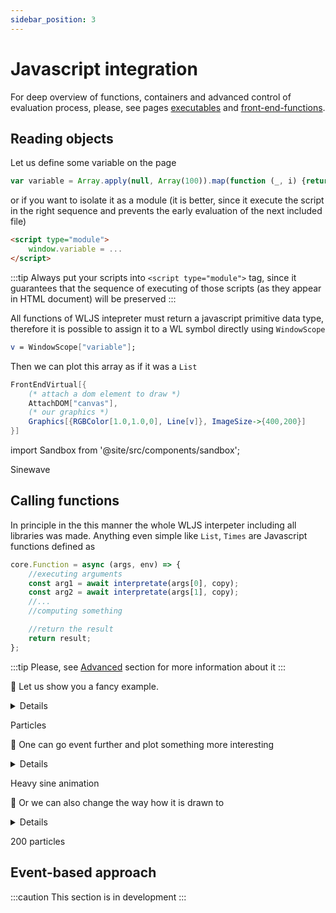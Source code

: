 ```yaml
---
sidebar_position: 3
---
```

# Javascript integration

For deep overview of functions, containers and advanced control of evaluation process, please, see pages [executables](../../frontend/executables.md) and [front-end-functions](../../frontend/front-end-functions.md).

## Reading objects
Let us define some variable on the page

```js
var variable = Array.apply(null, Array(100)).map(function (_, i) {return [i/100.0 - 1, Math.sin(i/6.28)];});
```

or if you want to isolate it as a module (it is better, since it execute the script in the right sequence and prevents the early evaluation of the next included file)

```html
<script type="module">
	window.variable = ...
</script>
```

:::tip
Always put your scripts into `<script type="module">` tag, since it guarantees that the sequence of executing of those scripts (as they appear in HTML document) will be preserved
:::

All functions of WLJS intepreter must return a javascript primitive data type, therefore it is possible to assign it to a WL symbol directly using `WindowScope`

```mathematica
v = WindowScope["variable"];
```

Then we can plot this array as if it was a `List` 

```mathematica
FrontEndVirtual[{ 
	(* attach a dom element to draw *)
    AttachDOM["canvas"],
    (* our graphics *)
    Graphics[{RGBColor[1.0,1.0,0], Line[v]}, ImageSize->{400,200}] 
}] 
```

import Sandbox from '@site/src/components/sandbox';

<Sandbox code="('wls!'v%20%3D%20%2B%5BZ%24Z%5D%3BNv%2F%2FPrint%3BN%7B*qbe%20ableqanimate%20we%20need%20a%20container%25N%23%5B(%20N%5Ct%7B*%20attach%20a%20dom%20elementqdraw%259AttachDOM%5BZcanvasZ%5D%2C9%7B*%20our%20gX%259GX%5B(PointSize%5B0.05%5DK9QRGBColor%5B1.0%2C1.0%2C0%5D%2C9QLine%5Bv%5DQ9)KZYZ-%3E400KImageSize-%3E(500%2C100)%5D%20N)%5D%3B%20NN'~js!'window.%24%20%3D%20Array.apply%7BnullKArray%7B100%7D%7D.map%7Bfunction%20%7B_Ki%7D%20(return%20%5Bi%2F100.0%20-%201KMath.sin%7Bi%2F6.28%7D%5D%3B)%7D%3B'~includes!%5B'https%3A%2F%2Fcdn.jsdelivr.net%2Fgh%2FJerryI%2Fwljs-gX-d3%40latest%2Fdist%2Fkernel.js'%5D~compiled!%5B'Hold'7CompoundExpression'7Set'~v'7%2B'~%22%24%22'U7Print'~v'%5D7%23%267AttachDOM'~%22canvas%22'%5D7GX%267PointSize'%2C0.05%5D7RGBColor'%2C1%2C1%2C0%5D7Line'~v'U7Rule'~%22Y%22'%2C400%5D7Rule'~ImageSize%26%2C500%2C100UU%5D%2CnullU)7%2C%5B'9NQQK%2C%20N%5CnQ%20%20U%5D%5DXraphicsYTransitionDurationZ%5C'q%20to%20%23FrontEndVirtual%24variable%25%20*%7D%26'7List'%2BWindowScope%01%2B%26%25%24%23qZYXUQNK97_">Sinewave</Sandbox>

## Calling functions
In principle in the this manner the whole WLJS interpeter including all libraries was made. Anything even simple like `List`, `Times` are Javascript functions defined as

```js
core.Function = async (args, env) => {
	//executing arguments
	const arg1 = await interpretate(args[0], copy);
	const arg2 = await interpretate(args[1], copy);
	//...
	//computing something

    //return the result
	return result;
};
```

:::tip
Please, see [Advanced](../Advanced) section for more information about it
:::

🎡  Let us show you a fancy example. 
<details>

This is an adaptation of [@valnub](https://github.com/valnub/particle-animation-javascript/tree/master) animation.
Here is a Javascript function, that creates a bunch of rectangles and animate them according to their speed and position

```js
const canvas = document.createElement('canvas');
canvas.width = 600;
canvas.height = 400;
const context = canvas.getContext('2d');
const particles = [];

function random (min, max) {
  return Math.random() * (max - min) + min;
}

//function definition 
core.Draw = async (args, env) => {
  //position
  const c = await interpretate(args[0], env);
  //velocity
  const v = await interpretate(args[1], env);
  
  const particle = {
    x: c[0],
    y: c[1],
    xvel: v[0],
    yvel: v[1],
    color: `rgba(${random(0, 255)}, ${random(0, 255)}, ${random(0, 255)})`,
    size: 7,
  };
  
  particles.push(particle);
  if (particles.length > 200) {
    particles.shift();
  }
  
  context.clearRect(0, 0, canvas.width, canvas.height);
  for (let i = 0; i < particles.length; i += 1){
    const p = particles[i];
    context.fillStyle = p.color;
    context.fillRect(p.x, p.y, p.size, p.size);
    p.x += p.xvel;
    p.y -= p.yvel;  
  }
};

return canvas;
```

This __code is applicable for [WLJS Playground](../intro.md) (see *Quick start*)__, if you want to run it in a custom environment, you would need to put in inside a module and replace the last line with

```html
<script type="module">
...
//return canvas;
document.body.appendChild(canvas);
</script>
```

Then we can run WL script and call it directly

```mathematica
While[True,
  Draw[{RandomReal[{0,600}],RandomReal[{0,400}]},  RandomReal[{2,-2},2]];
  Pause[0.05]; 
] 
```

WLJS interpreter looks for the particular name `Draw` in the `core` context and pass evaluated arguments to it

</details>

<Sandbox code="('wls!'While%5BTrue%2C3Draw%5B(34X0%2C600)U34X0%2C100)%5D%2034)%2CX2%2C-2)%2C2%5D3%5D%3B3Pause%5B0.05%5D%3B%209%5D%209'~js!'JQ8document.createElement%7B%22Q%22K9Q.width8600ZQ.height8100ZJc%5E8Q.getC%5E%7B%222d%22K9JIs8%5B%5DZ9function%20r%7C_minBmaxk(3return%20Math.r%7C%7Bk*_max%20-%20mink%2B%20minZ)9%209%2F*%20visualization%20by%20%40valnub4*%2F9%26%20see%20https%3A%26github.com%2Fvalnub%2FI-animation-javascript%2Ftree%2Fmaster99Jdraw8async_argsBenvk%3D%3E%20(3JcV0%5DBenvK3JvV1%5DBenvK33JI8(34xYc%5B0U34yYc%5B1U34xvelYv%5B0U34yvelYv%5B1U34colorY%60rgba%7BNBNBN%7D%60%2C34sizeY7%2C3)Z3Is.push%7BIK93if_Is.length%20%3E%2020k(34Is.shift%7BK3)3c%5E.clearRect%7B0B0BQ.widthBQ.heightK93for_let%20i80%7F%3C%20Is.length%7F%2B%251%7D(34Jp8Is%5Bi%5D%23Style8p.color%23Rect%7Bp.xBp.yBp.sizeBp.sizeK34p.x%20%2B%25p.xvel%3B34p.y%20-%25p.yvel%3B49343)93%26window.requestAnimationFrame%7BdrawK9)Z9core.Draw8drawZ9%26draw%7BK99return%20QZ999'~includes!%5B''%5D~compiled!%5B'Hold'OWhile'%2CtrueOCompoundExpression'ODraw'OList'G0%2C600%3FG0%2C100%3F%5DG2%2C-2U2%3FOPause'%2C0.05Unull%3F%5D)3944%20%208%20%259%5CnB%2C%20GOR%7CReal'OList'%2CIparticleJconst%20K%7D%3BN%24(r%7C%7B0B255%7D)O%2C%5B'QcanvasU%5D%2CV8await%20interpretate%7Bargs%5BX4R%7CReal%5B(Y%3A%20Z%3B9_%20%7Bk%7D%20%23%3B34c%5E.fill%25%3D%20%26%2F%2F%3F%5D%5D%5Eontext%7Candom%7F%3B%20i%20%01%7F%7C%5E%3F%26%25%23k_ZYXVUQONKJIGB9843_">Particles</Sandbox>

🎡  One can go event further and plot something more interesting

<details>

```mathematica
x = 0;
y = 0;

While[True, 
  Draw[{x, y},  RandomReal[{2,-2},2]];
  y = 49 (1 + Sin[x/(10)]);    
  x = x + 1;   
  If[x > 599, x = 0];
  Pause[0.01]; 
] 
```

</details>


<Sandbox code="('wls!'x80ky80kJWhile%5BTrueN3Draw%5B(xNy)%2CKRandomReal%5B(2%2C-2)%2C2X%3B3y849%251%7C%20Sin%5Bx%2F%7B10%7D%5DQKK3x8x%7C%201%3BK%203If%5Bx%20%3E%20599Nx80%5D%3B3Pause%5B0.01%5D%3B%20J%5D%20J'~js!'UY8document.createElement%7B%22Y%22QJY.width8600kY.height8100kUcontext8Y.getContext%7B%222d%22QJUOs8%5B%5DkJfunction%20random%25minNmax%7D%20(3return%20Math.random%7B%7D%20*%25max%20-%20min%7D%7C%20mink)J%20J%2F*%20visualization%20by%20%40valnubK*%2FJ%2F%2F%20see%20https%3A%2F%2Fgithub.com%2Fvalnub%2FO-animation-javascript%2Ftree%2FmasterJJUdraw8async%25argsNenv%7D%20%3D%3E%20(3Uc_0%5DNenvQ3Uv_1%5DNenvQ33UO8(3Kx%3Fc%5B0%263Ky%3Fc%5B1%263Kxvel%3Fv%5B0%263Kyvel%3Fv%5B1%263Kcolor%3F%60rgba%7BVNVNV%7D%60%2C3Ksize%3F7%2C3)k3Os.push%7BOQJ3if%25Os.length%20%3E%2020%7D%20(3KOs.shift%7BQ3)3context.clearRect%7B0N0NY.widthNY.heightQJ3for%25let%20i80%3B%20i%20%3C%20Os.length%3B%20i%7C%7F1%7D(3KUp8Os%5Bi%5D%5EStyle8p.color%5ERect%7Bp.xNp.yNp.sizeNp.sizeQ3Kp.x%7C%7Fp.xvel%3B3Kp.y%20-%7Fp.yvel%3BKJ3K3)J3%2F%2Fwindow.requestAnimationFrame%7BdrawQJ)kJcore.Draw8drawkJ%2F%2Fdraw%7BQJJreturn%20YkJJJ'~includes!%5B''%5D~compiled!%5B'Hold'%23Set'~xZ0%5DBSet'~yZ0%5DBWhileZtrue%23Draw'BList'~x'~y'%5DBRandomReal'BListZ2%2C-2%262XBSet'~y'BTimesZ49BPlusZ1BSin'BTimes'~x'BPowerZ10%2C-1XXXBSet'~x'BPlus'~xZ1XBIf'BGreater'~xZ599%5DBSet'~xZ0XBPauseZ0.01%26nullXX)3JK8%20%7FB%2C%5B'J%5CnK%20%20N%2C%20OparticleQ%7D%3BUconst%20V%24(random%7B0N255%7D)X%5D%5DYcanvasZ'%2C_8await%20interpretate%7Bargs%5Bk%3BJ%23BCompoundExpression'B%25%20%7B%26%5D%2C%3F%3A%20%5E%3B3Kcontext.fill%7C%20%2B%7F%3D%20%01%7F%7C%5E%3F%26%25%23k_ZYXVUQONKJB83_">Heavy sine animation</Sandbox>

🎡 Or we can also change the way how it is drawn to

<details>

```mathematica
data = Table[{i, 15 + 30 (1 + Sin[i/(20)])}, {i, 1, 599,10}];
 
While[True,
  Table[
    Draw[i,  RandomReal[{0.1,-0.1},2]];
  , {i, data}];   
  Pause[0.02];   
];
```

</details>

<Sandbox code="('wls!'dataITable%5B(iG15%7F30Z1%7FSin%5Bi%2F%7B20%7D%5D%7D)G(iG1G599%2C10)%5DO%20BWhile%5BTrue%2C4Table%5B4JDraw%5BiG%20RandomReal%5B(0.1%2C-0.1)%2C2U%3B4G(iGdata)%5D%3BJ%204Pause%5B0.02%5D%3BJ%20B%5DOBBB'~js!'NXIdocument.createElement%7B%22X%22%7DOX.widthI600OX.heightI100ONcontextIX.getContext%7B%222d%22%7DONKsI%5B%5DOBfunction%20randomZminGmax%5E(4return%20Math.random%7B%5E*Zmax%20-%20min%7D%7FminO)B%20B%2F*%20visualization%20by%20%40valnubJ*%2FB%7C%20see%20https%3A%7Cgithub.com%2Fvalnub%2FK-animation-javascript%2Ftree%2FmasterBBNdrawIasyncZargsGenv%5E%3D%3E%20(4NcY0%5DGenv%7DO4NvY1%5DGenv%7D%3B44NKI(4Jxkc%5B0_4Jykc%5B1_4Jxvelkv%5B0_4Jyvelkv%5B1_4Jcolork%60rgba%7BQGQGQ%7D%60%2C4Jsizek7%2C4)O4Ks.push%7BK%7DO4ifZKs.length%20%3E%20200%5E(4JKs.shift%7B%7D%3B4)4context.clearRect%7B0G0GX.widthGX.height%7DO4forZlet%20iI0%3B%20i%20%3C%20Ks.length%3B%20i%25%3F1%7D(4JNpIKs%5Bi%5D%23StyleIp.color%23Rect%7Bp.xGp.yGp.sizeGp.size%7D%3B4Jp.x%25%3Fp.xvel%3B4Jp.y%20-%3Fp.yvel%3BJB4J4)B4%7Cwindow.requestAnimationFrame%7Bdraw%7DO)OBcore.DrawIdrawOB%7Cdraw%7B%7DOBreturn%20XOBBB'~includes!%5B''%5D~compiled!%5B'Hold'VSet'~data'8Table'%268Plus'%2C158Times'%2C308Plus'%2C18Sin'8Times'~i'8Power'%2C20%2C-1UUU%5D%26%2C1%2C599%2C10U%5D8While'%2CtrueVTable'VDraw'~i'8RandomReal'8List'%2C0.1%2C-0.1_2U%2Cnull%5D%26~data'U8Pause'%2C0.02_nullU%2CnullU)4BJ8%2C%5B'B%5CnG%2C%20I%20%3FJ%20%20KparticleNconst%20O%3BBQ%24(random%7B0G255%7D)U%5D%5DV8CompoundExpression'8XcanvasYIawait%20interpretate%7Bargs%5BZ%20%7B_%5D%2Ck%3A%20%23%3B4Jcontext.fill%7F%2B%268List'~i'%3F%3D%20%5E%7D%20%7C%2F%2F%7F%25%20%01%7F%7C%5E%3F%26%25%23k_ZYXVUQONKJIGB84_">200 particles</Sandbox>



## Event-based approach
:::caution
This section is in development
:::